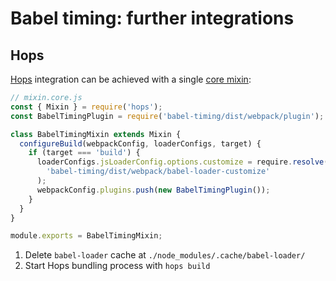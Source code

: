 # Babel timing: further integrations

## Hops

[Hops](https://github.com/xing/hops) integration can be achieved with a single [core mixin](https://github.com/xing/hops#mixins):

```js
// mixin.core.js
const { Mixin } = require('hops');
const BabelTimingPlugin = require('babel-timing/dist/webpack/plugin');

class BabelTimingMixin extends Mixin {
  configureBuild(webpackConfig, loaderConfigs, target) {
    if (target === 'build') {
      loaderConfigs.jsLoaderConfig.options.customize = require.resolve(
        'babel-timing/dist/webpack/babel-loader-customize'
      );
      webpackConfig.plugins.push(new BabelTimingPlugin());
    }
  }
}

module.exports = BabelTimingMixin;
```

1. Delete `babel-loader` cache at `./node_modules/.cache/babel-loader/`
2. Start Hops bundling process with `hops build`
